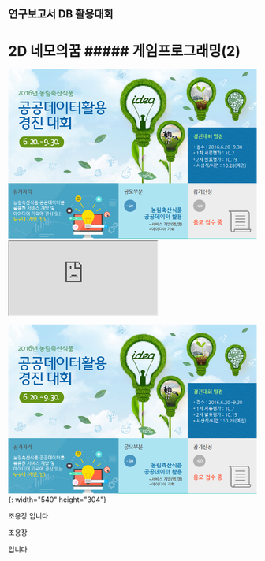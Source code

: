 ﻿---
layout: default
---

## 연구보고서 DB 활용대회

# 2D 네모의꿈 ##### 게임프로그래밍(2)

<div class="row">
  <div class="col-sm-6"><img src="/post/img/competition1-1.png" alt="네모의꿈타이틀" class="img-responsive"></div>

  <div class="col-sm-6"><div class="embed-responsive embed-responsive-16by9"> <iframe class="embed-responsive-item" src="https://www.youtube.com/embed/9N4Nd0Ct5yU" ></iframe></div>
</div>
</div>

![이미지](/post/img/competition1-1.png){: width="540" height="304"}



조용장
입니다

조용장

입니다
